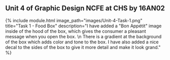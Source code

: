 ## Unit 4 of Graphic Design NCFE at CHS by 16AN02

{% include module.html image_path="images/Unit-4-Task-1.png" title="Task 1 - Food Box" description="I have added a \"Bon Appétit\" image inside of the hood of the box, which gives the consumer a pleasant message when you open the box. \n There is a gradient at the background of the box which adds color and tone to the box. I have also added a nice decal to the sides of the box to give it more detail and make it look grand." %}